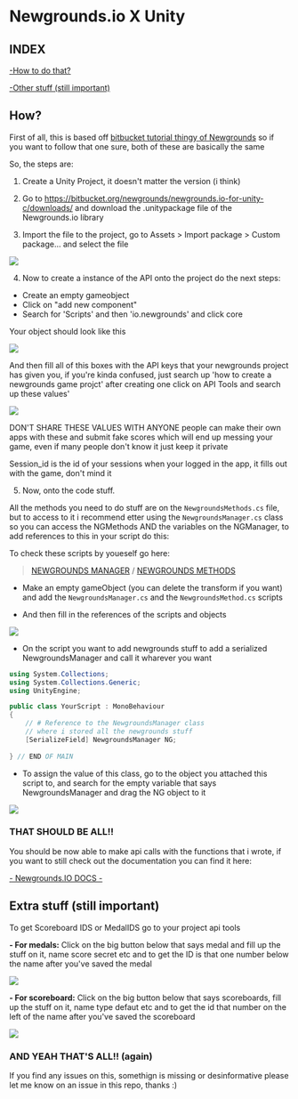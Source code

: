 # Newgrounds.io X Unity

## INDEX
[-How to do that?](#how)

[-Other stuff (still important)](#extra-stuff-still-important)

## How?

First of all, this is based off [bitbucket tutorial thingy of Newgrounds](https://bitbucket.org/newgrounds/newgrounds.io-for-unity-c/src/master/) so if you want to follow that one sure, both of these are basically the same

So, the steps are:

1. Create a Unity Project, it doesn't matter the version (i think)

2. Go to https://bitbucket.org/newgrounds/newgrounds.io-for-unity-c/downloads/ and download the .unitypackage file of the Newgrounds.io library

3. Import the file to the project, go to Assets > Import package > Custom package... and select the file

<img src = "https://media.discordapp.net/attachments/911301579938873406/960316491843112961/unknown.png">

4. Now to create a instance of the API onto the project do the next steps:

- Create an empty gameobject
- Click on "add new component"
- Search for 'Scripts' and then 'io.newgrounds' and click core

Your object should look like this 

<img src = "https://media.discordapp.net/attachments/911301579938873406/960317525730660362/unknown.png">

And then fill all of this boxes with the API keys that your newgrounds project has given you, if you're kinda confused, just search up 'how to create a newgrounds game projct' after creating one click on API Tools and search up these values' 

<img src = "https://media.discordapp.net/attachments/911301579938873406/960318956810403900/whreh.png">

DON'T SHARE THESE VALUES WITH ANYONE people can make their own apps with these and submit fake scores which will end up messing your game, even if many people don't know it just keep it private 

Session_id is the id of your sessions when your logged in the app, it fills out with the game, don't mind it 

5. Now, onto the code stuff.

All the methods you need to do stuff are on the `NewgroundsMethods.cs` file, but to access to it i recommend etter using the `NewgroundsManager.cs` class so you can access the NGMethods AND the variables on the NGManager, to add references to this in your script do this:

To check these scripts by youeself go here:

> [NEWGROUNDS MANAGER](./NewgroudsTesting/Assets/Scripts/NewgroundsManager.cs) /
> [NEWGROUNDS METHODS](./NewgroudsTesting/Assets/Scripts/NewgroundsMethods.cs)

- Make an empty gameObject (you can delete the transform if you want) and add the `NewgroundsManager.cs` and the `NewgroundsMethod.cs` scripts

- And then fill in the references of the scripts and objects
<img src = "https://media.discordapp.net/attachments/911301579938873406/960323638026981396/unknown.png">

- On the script you want to add newgrounds stuff to add a serialized NewgroundsManager and call it wharever you want
```cs
using System.Collections;
using System.Collections.Generic;
using UnityEngine;

public class YourScript : MonoBehaviour
{
	// # Reference to the NewgroundsManager class
	// where i stored all the newgrounds stuff
	[SerializeField] NewgroundsManager NG;
	
} // END OF MAIN
```

- To assign the value of this class, go to the object you attached this script to, and search for the empty variable that says NewgroundsManager and drag the NG object to it

<img src = "https://media.discordapp.net/attachments/911301579938873406/960324163371950190/unknown.png">

### THAT SHOULD BE ALL!!
You should be now able to make api calls with the functions that i wrote, if you want to still check out the documentation you can find it here:

[- Newgrounds.IO DOCS -](http://www.newgrounds.io/help/)

## Extra stuff (still important)
To get Scoreboard IDS or MedalIDS go to your project api tools

**- For medals:**
Click on the big button below that says medal and fill up the stuff on it, name score secret etc and to get the ID is that one number below the name after you've saved the medal

<img src = "https://media.discordapp.net/attachments/911301579938873406/960329972986298448/unknown.png">

<br>

**- For scoreboard:**
Click on the big button below that says scoreboards, fill up the stuff on it, name type defaut etc and to get the id that number on the left of the name after you've saved the scoreboard

<img src = "https://media.discordapp.net/attachments/911301579938873406/960330199784894504/unknown.png?width=960&height=112"> 

### AND YEAH THAT'S ALL!! (again)
If you find any issues on this, somethign is missing or desinformative please let me know on an issue in this repo, thanks :)
